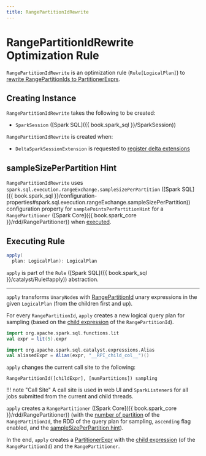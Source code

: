 ```yaml
---
title: RangePartitionIdRewrite
---
```


# RangePartitionIdRewrite Optimization Rule

`RangePartitionIdRewrite` is an optimization rule (`Rule[LogicalPlan]`) to [rewrite RangePartitionIds to PartitionerExprs](#apply).

## Creating Instance

`RangePartitionIdRewrite` takes the following to be created:

* <span id="session"> `SparkSession` ([Spark SQL]({{ book.spark_sql }}/SparkSession))

`RangePartitionIdRewrite` is created when:

* `DeltaSparkSessionExtension` is requested to [register delta extensions](../../DeltaSparkSessionExtension.md#apply)

## <span id="sampleSizeHint"><span id="sampleSizePerPartition"> sampleSizePerPartition Hint

`RangePartitionIdRewrite` uses `spark.sql.execution.rangeExchange.sampleSizePerPartition` ([Spark SQL]({{ book.spark_sql }}/configuration-properties#spark.sql.execution.rangeExchange.sampleSizePerPartition)) configuration property for `samplePointsPerPartitionHint` for a `RangePartitioner` ([Spark Core]({{ book.spark_core }}/rdd/RangePartitioner)) when [executed](#apply).

## <span id="apply"> Executing Rule

```scala
apply(
  plan: LogicalPlan): LogicalPlan
```

`apply` is part of the `Rule` ([Spark SQL]({{ book.spark_sql }}/catalyst/Rule#apply)) abstraction.

---

`apply` transforms `UnaryNode`s with [RangePartitionId](RangePartitionId.md) unary expressions in the given `LogicalPlan` (from the children first and up).

For every `RangePartitionId`, `apply` creates a new logical query plan for sampling (based on the [child expression](RangePartitionId.md#child) of the `RangePartitionId`).

```scala
import org.apache.spark.sql.functions.lit
val expr = lit(5).expr

import org.apache.spark.sql.catalyst.expressions.Alias
val aliasedExpr = Alias(expr, "__RPI_child_col__")()
```

`apply` changes the current call site to the following:

```text
RangePartitionId([childExpr], [numPartitions]) sampling
```

!!! note "Call Site"
    A call site is used in web UI and `SparkListener`s for all jobs submitted from the current and child threads.

`apply` creates a `RangePartitioner` ([Spark Core]({{ book.spark_core }}/rdd/RangePartitioner)) (with the [number of partition](RangePartitionId.md#numPartitions) of the `RangePartitionId`, the RDD of the query plan for sampling, `ascending` flag enabled, and the [sampleSizePerPartition hint](#sampleSizeHint)).

In the end, `apply` creates a [PartitionerExpr](PartitionerExpr.md) with the [child expression](RangePartitionId.md#child) (of the `RangePartitionId`) and the `RangePartitioner`.

